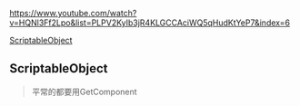 https://www.youtube.com/watch?v=HQNl3Ff2Lpo&list=PLPV2KyIb3jR4KLGCCAciWQ5qHudKtYeP7&index=6

[ScriptableObject](https://www.youtube.com/watch?v=aPXvoWVabPY&list=RDCMUCYbK_tjZ2OrIZFBvU6CCMiA&index=6)

## ScriptableObject

> 平常的都要用GetComponent<Script>，去取得，但ScriptableObject可以直接創一個物件在資料夾裡!
>
> 這是一個模板，可以存物件，讓每個物件不用再一直重複寫同樣的東西，以下用卡片遊戲作範例
>
> ScriptableObject好處很多，而且又很省空間!

```c#
// Card.cs，製作卡片模板
using System.Collections;
using System.Collections.Generic;
using UnityEngine;

// 可以在Create中新增Card，Default name = New Card
[CreateAssetMenu(fileName = "New Card", menuName = "Card")]
public class Card : ScriptableObject {

	public new string name;  // 讓其他Scriptable也可以用name
	public string description;

	public Sprite artwork;  // 可以丟圖片

	public int manaCost;
	public int attack;
	public int health;

	public void Print ()  // 每個物件都可以呼叫函數
	{
		Debug.Log(name + ": " + description + " The card costs: " + manaCost);
	}

```



```c#
// CardDisplay.cs
using System.Collections;
using System.Collections.Generic;
using UnityEngine;
using UnityEngine.UI;

public class CardDisplay : MonoBehaviour {

	public Card card; // 直接填入物件(把創建在資料夾的拉進去)

	public Text nameText;
	public Text descriptionText;

	public Image artworkImage;

	public Text manaText;
	public Text attackText;
	public Text healthText;

	// Use this for initialization
	void Start () {
		nameText.text = card.name;
		descriptionText.text = card.description;

		artworkImage.sprite = card.artwork;

		manaText.text = card.manaCost.ToString();
		attackText.text = card.attack.ToString();
		healthText.text = card.health.ToString();
	}
	
}
```








```c#
using UnityEngine;

/* The base item class. All items should derive from this. */
// 可以在專案裡面直接按右鍵產生一個item
[CreateAssetMenu(fileName = "New Item", menuName = "Inventory/Item")]
public class Item : ScriptableObject {

	public new string name = "New Item";// Name of the item，讓其他Scriptable也可以用name
	public Sprite icon = null;				// Item icon
	public bool isDefaultItem = false;      // Is the item default wear?

	// Called when the item is pressed in the inventory
	public virtual void Use ()  // 可以讓子物件Equitment使用override
	{
		// Use the item
		// Something might happen

		Debug.Log("Using " + name);
	}

	public void RemoveFromInventory ()
	{
		Inventory.instance.Remove(this);
	}
	
}
```

以下功能都需要繼承才能用

override 要 父物件的函數是 virtual 才能做使用

new是覆蓋(會有兩個(多一個))，override是修改(還是一個)





這裡使用virtual是因為不同物品使用會有不同功能!!
